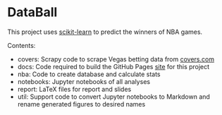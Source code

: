 # DataBall

This project uses [scikit-learn](http://scikit-learn.org/stable/) to predict the winners of NBA games.

Contents:
- covers: Scrapy code to scrape Vegas betting data from [covers.com](http://covers.com)
- docs: Code required to build the GitHub Pages [site](https://klane.github.io/databall/) for this project
- nba: Code to create database and calculate stats
- notebooks: Jupyter notebooks of all analyses
- report: LaTeX files for report and slides
- util: Support code to convert Jupyter notebooks to Markdown and rename generated figures to desired names
